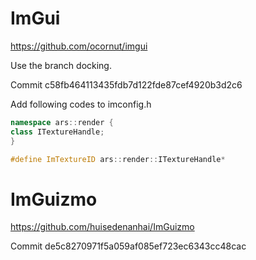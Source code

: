 # ImGui

https://github.com/ocornut/imgui

Use the branch docking.

Commit c58fb464113435fdb7d122fde87cef4920b3d2c6

Add following codes to imconfig.h

```c++
namespace ars::render {
class ITextureHandle;
}

#define ImTextureID ars::render::ITextureHandle*
```

# ImGuizmo

https://github.com/huisedenanhai/ImGuizmo

Commit de5c8270971f5a059af085ef723ec6343cc48cac